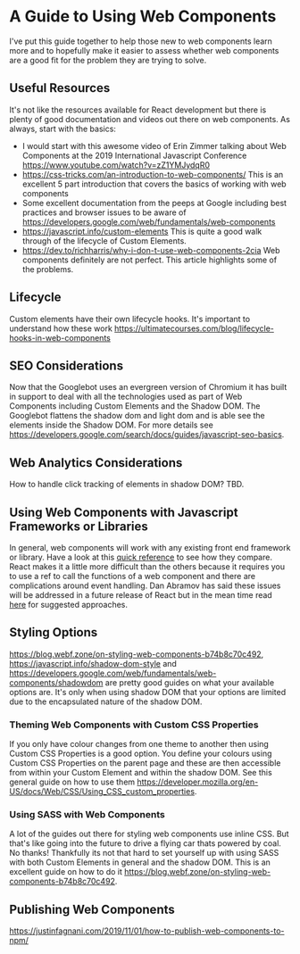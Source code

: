 # A Guide to Using Web Components
I've put this guide together to help those new to web components learn more and to hopefully make it easier to assess whether web components are
a good fit for the problem they are trying to solve.

## Useful Resources
It's not like the resources available for React development but there is plenty of good documentation and videos out there on web
components. As always, start with the basics:
* I would start with this awesome video of Erin Zimmer talking about Web Components at the 2019 International Javascript Conference https://www.youtube.com/watch?v=zZ1YMJydqR0
* https://css-tricks.com/an-introduction-to-web-components/ This is an excellent 5 part introduction that covers the basics of working
with web components
* Some excellent documentation from the peeps at Google including best practices and browser issues to be aware of https://developers.google.com/web/fundamentals/web-components
* https://javascript.info/custom-elements This is quite a good walk through of the lifecycle of Custom Elements.
* https://dev.to/richharris/why-i-don-t-use-web-components-2cia Web components definitely are not perfect. This article highlights some of the problems.

## Lifecycle
Custom elements have their own lifecycle hooks. It's important to understand how these work https://ultimatecourses.com/blog/lifecycle-hooks-in-web-components

## SEO Considerations
Now that the Googlebot uses an evergreen version of Chromium it has built in support to deal with all the technologies used as part
of Web Components including Custom Elements and the Shadow DOM. The Googlebot flattens the shadow dom and light dom and is able see
the elements inside the Shadow DOM. For more details see https://developers.google.com/search/docs/guides/javascript-seo-basics.

## Web Analytics Considerations
How to handle click tracking of elements in shadow DOM? TBD.

## Using Web Components with Javascript Frameworks or Libraries
In general, web components will work with any existing front end framework or library. Have a look at this [quick reference](https://custom-elements-everywhere.com/) 
to see how they compare. React makes it a little more difficult than the others because it requires you to use a ref to call the functions of a 
web component and there are complications around event handling. Dan Abramov has said these issues will be addressed in a future release
of React but in the mean time read [here](https://reactjs.org/docs/web-components.html) for suggested approaches.

## Styling Options
https://blog.webf.zone/on-styling-web-components-b74b8c70c492, https://javascript.info/shadow-dom-style and 
https://developers.google.com/web/fundamentals/web-components/shadowdom are pretty good guides on what your available options are. 
It's only when using shadow DOM that your options are limited due to the encapsulated nature of the shadow DOM.

### Theming Web Components with Custom CSS Properties
If you only have colour changes from one theme to another then using Custom CSS Properties is a good option. You define your colours using
Custom CSS Properties on the parent page and these are then accessible from within your Custom Element and within the shadow DOM. See this
general guide on how to use them https://developer.mozilla.org/en-US/docs/Web/CSS/Using_CSS_custom_properties.


### Using SASS with Web Components
A lot of the guides out there for styling web components use inline CSS. But that's like going into the future to drive a flying car thats
powered by coal. No thanks! Thankfully its not that hard to set yourself up with using SASS with both Custom Elements in general and the
shadow DOM. This is an excellent guide on how to do it https://blog.webf.zone/on-styling-web-components-b74b8c70c492.

## Publishing Web Components
https://justinfagnani.com/2019/11/01/how-to-publish-web-components-to-npm/